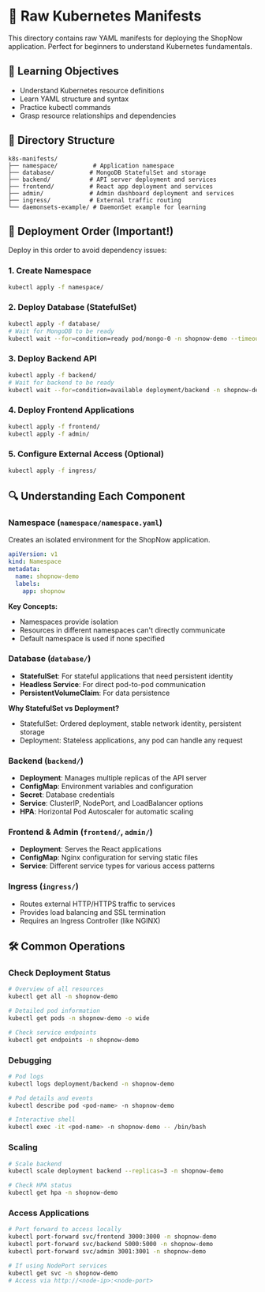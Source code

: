 # 📝 Raw Kubernetes Manifests

This directory contains raw YAML manifests for deploying the ShopNow application. Perfect for beginners to understand Kubernetes fundamentals.

## 🎯 Learning Objectives
- Understand Kubernetes resource definitions
- Learn YAML structure and syntax
- Practice kubectl commands
- Grasp resource relationships and dependencies

## 📁 Directory Structure

```
k8s-manifests/
├── namespace/          # Application namespace
├── database/          # MongoDB StatefulSet and storage
├── backend/           # API server deployment and services
├── frontend/          # React app deployment and services
├── admin/             # Admin dashboard deployment and services
├── ingress/           # External traffic routing
└── daemonsets-example/ # DaemonSet example for learning
```

## 🚀 Deployment Order (Important!)

Deploy in this order to avoid dependency issues:

### 1. Create Namespace
```bash
kubectl apply -f namespace/
```

### 2. Deploy Database (StatefulSet)
```bash
kubectl apply -f database/
# Wait for MongoDB to be ready
kubectl wait --for=condition=ready pod/mongo-0 -n shopnow-demo --timeout=300s
```

### 3. Deploy Backend API
```bash
kubectl apply -f backend/
# Wait for backend to be ready
kubectl wait --for=condition=available deployment/backend -n shopnow-demo --timeout=300s
```

### 4. Deploy Frontend Applications
```bash
kubectl apply -f frontend/
kubectl apply -f admin/
```

### 5. Configure External Access (Optional)
```bash
kubectl apply -f ingress/
```

## 🔍 Understanding Each Component

### Namespace (`namespace/namespace.yaml`)
Creates an isolated environment for the ShopNow application.
```yaml
apiVersion: v1
kind: Namespace
metadata:
  name: shopnow-demo
  labels:
    app: shopnow
```

**Key Concepts:**
- Namespaces provide isolation
- Resources in different namespaces can't directly communicate
- Default namespace is used if none specified

### Database (`database/`)
- **StatefulSet**: For stateful applications that need persistent identity
- **Headless Service**: For direct pod-to-pod communication
- **PersistentVolumeClaim**: For data persistence

**Why StatefulSet vs Deployment?**
- StatefulSet: Ordered deployment, stable network identity, persistent storage
- Deployment: Stateless applications, any pod can handle any request

### Backend (`backend/`)
- **Deployment**: Manages multiple replicas of the API server
- **ConfigMap**: Environment variables and configuration
- **Secret**: Database credentials
- **Service**: ClusterIP, NodePort, and LoadBalancer options
- **HPA**: Horizontal Pod Autoscaler for automatic scaling

### Frontend & Admin (`frontend/`, `admin/`)
- **Deployment**: Serves the React applications
- **ConfigMap**: Nginx configuration for serving static files
- **Service**: Different service types for various access patterns

### Ingress (`ingress/`)
- Routes external HTTP/HTTPS traffic to services
- Provides load balancing and SSL termination
- Requires an Ingress Controller (like NGINX)

## 🛠 Common Operations

### Check Deployment Status
```bash
# Overview of all resources
kubectl get all -n shopnow-demo

# Detailed pod information
kubectl get pods -n shopnow-demo -o wide

# Check service endpoints
kubectl get endpoints -n shopnow-demo
```

### Debugging
```bash
# Pod logs
kubectl logs deployment/backend -n shopnow-demo

# Pod details and events
kubectl describe pod <pod-name> -n shopnow-demo

# Interactive shell
kubectl exec -it <pod-name> -n shopnow-demo -- /bin/bash
```

### Scaling
```bash
# Scale backend
kubectl scale deployment backend --replicas=3 -n shopnow-demo

# Check HPA status
kubectl get hpa -n shopnow-demo
```

### Access Applications
```bash
# Port forward to access locally
kubectl port-forward svc/frontend 3000:3000 -n shopnow-demo
kubectl port-forward svc/backend 5000:5000 -n shopnow-demo
kubectl port-forward svc/admin 3001:3001 -n shopnow-demo

# If using NodePort services
kubectl get svc -n shopnow-demo
# Access via http://<node-ip>:<node-port>
```
